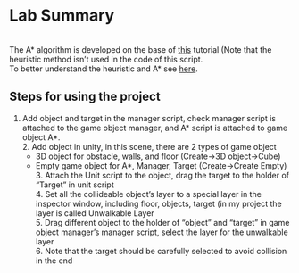 # Lab Summary
<br>The A* algorithm is developed on the base of [this](https://www.youtube.com/watch?v=-L-WgKMFuhE&list=PLFt_AvWsXl0cq5Umv3pMC9SPnKjfp9eGW&index=1)
tutorial (Note that the heuristic method isn’t used in the code of this script.
<br>To better understand the heuristic and A* see [here](http://theory.stanford.edu/~amitp/GameProgramming/).
## Steps for using the project
1.	Add object and target in the manager script, check manager script is attached to the game object manager, and A* script is attached to game object A*.
<br>2.	Add object in unity, in this scene, there are 2 types of game object
	* 3D object for obstacle, walls, and floor (Create->3D object->Cube)
	* Empty game object for A*, Manager, Target (Create->Create Empty)
<br>3.	Attach the Unit script to the object, drag the target to the holder of “Target” in unit script
<br>4.	Set all the collideable object’s layer to a special layer in the inspector window, including floor, objects, target (in my project the layer is called Unwalkable Layer
<br>5.	Drag different object to the holder of “object” and “target” in game object manager’s manager script, select the layer for the unwalkable layer
<br>6.	Note that the target should be carefully selected to avoid collision in the end
